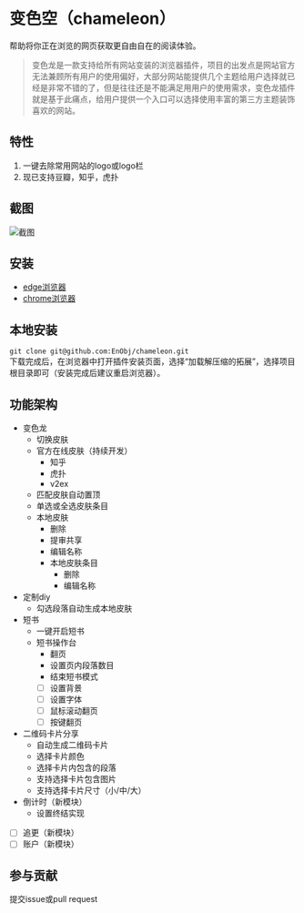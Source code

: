 # 变色空（chameleon）
帮助将你正在浏览的网页获取更自由自在的阅读体验。

> 变色龙是一款支持给所有网站变装的浏览器插件，项目的出发点是网站官方无法兼顾所有用户的使用偏好，大部分网站能提供几个主题给用户选择就已经是非常不错的了，但是往往还是不能满足用用户的使用需求，变色龙插件就是基于此痛点，给用户提供一个入口可以选择使用丰富的第三方主题装饰喜欢的网站。

## 特性
1. 一键去除常用网站的logo或logo栏
2. 现已支持豆瓣，知乎，虎扑

## 截图
![截图](https://6465-dev-9g0suwuw61afb9f3-1252108641.tcb.qcloud.la/enobj/img/main.cb359a11.png)

## 安装
- [edge浏览器](https://microsoftedge.microsoft.com/addons/detail/%E5%8F%98%E8%89%B2%E9%BE%99%E4%B8%80%E9%94%AE%E7%BB%99%E7%BD%91%E7%AB%99%E5%8F%98%E8%A3%85/afolkaeajjfnhjjpkmipjejnkfgfhoni)
- [chrome浏览器](https://chrome.google.com/webstore/detail/%E5%8F%98%E8%89%B2%E9%BE%99-%E4%B8%80%E9%94%AE%E7%BB%99%E7%BD%91%E7%AB%99%E5%8F%98%E8%A3%85/fhfandefdeilokmhdebaiipcgmakpdpi)

## 本地安装
`git clone git@github.com:EnObj/chameleon.git`  
下载完成后，在浏览器中打开插件安装页面，选择“加载解压缩的拓展”，选择项目根目录即可（安装完成后建议重启浏览器）。

## 功能架构
- 变色龙
    - 切换皮肤
    - 官方在线皮肤（持续开发）
        - 知乎
        - 虎扑
        - v2ex
    - 匹配皮肤自动置顶
    - 单选或全选皮肤条目
    - 本地皮肤
        - 删除
        - 提审共享
        - 编辑名称
        - 本地皮肤条目
            - 删除
            - 编辑名称
- 定制diy
    - 勾选段落自动生成本地皮肤
- 短书
    - 一键开启短书
    - 短书操作台
        - 翻页
        - 设置页内段落数目
        - 结束短书模式
        - [ ]  设置背景
        - [ ]  设置字体
        - [ ]  鼠标滚动翻页
        - [ ]  按键翻页
- 二维码卡片分享
    - 自动生成二维码卡片
    - 选择卡片颜色
    - 选择卡片内包含的段落
    - 支持选择卡片包含图片
    - 支持选择卡片尺寸（小/中/大）
- 倒计时（新模块）
    - 设置终结实现
- [ ]  追更（新模块）
- [ ]  账户（新模块）

## 参与贡献
提交issue或pull request
